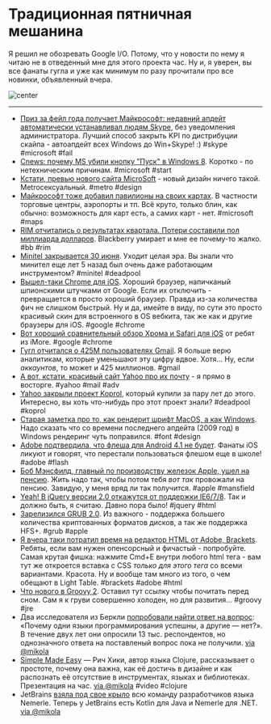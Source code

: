 # Традиционная пятничная мешанина

Я решил не обозревать Google I/O. Потому, что у новости по нему я читаю не в отведенный мне для этого проекта час. Ну и, я уверен, вы все фанаты гугла и уже как минимум по разу прочитали про все новинки, объявленный вчера.

![center](http://chyo.ru/362646366336.png)

-----

* [Приз за фейл года получает Майкрософт: недавний апдейт автоматически устанавливал людям Skype](http://www.h-online.com/security/news/item/Microsoft-installs-Skype-without-consent-1627601.html), без уведомления администратора. Лучший способ закрыть KPI по дистрибуции скайпа - автоапдейт всех Windows до Win+Skype! :) #skype #microsoft #fail
* [Cnews: почему MS убили кнопку "Пуск" в Windows 8](http://news.cnet.com/8301-10805_3-57462865-75/why-microsoft-murdered-the-start-button-in-windows-8). Коротко - по нетехническим причинам. #microsoft #start
* [Кстати, превью нового сайта MicroSoft](http://www.microsoft.com/en-us/preview/) - новый дизайн ничего такой. Metroсексуальный. #metro #design
* [Майкрософт тоже добавил павилионы на своих картах](http://www.theinquirer.net/inquirer/news/2187935/microsoft-adds-venues-bing-maps-service). В частности торговые центры, аэропорты и тп. Всё круто, только блин, как обычно: возможность для карт есть, а самих карт - нет. #microsoft #maps
* [RIM отчитались о результатах квартала. Потери составили пол миллиарда долларов](http://www.thestar.com/business/article/1218739--blackberry-maker-rim-announces-518-million-loss-5-000-job-cuts-delays-bb10-to-2013). Blackberry умирает и мне ее почему-то жалко. #bb #rim
* [Minitel закрывается 30 июня](http://arstechnica.com/gadgets/2012/06/minitel-frances-precursor-to-the-web-to-go-dark-on-june-30/). Уходит целая эра. Вы знали что минител еще лет 5 назад был очень даже работающим инструментом? #minitel #deadpool
* [Вышел-таки Chrome для iOS](http://itunes.apple.com/ru/app/chrome/id535886823?mt=8). Хороший браузер, напичканый шпионскими штучками от Google. Если их отключить - превращается в просто хороший браузер. Правда из-за количества фич не слишком быстрый. Ну и да, имейте в виду, по сути это просто красивый скин для встроенного в OS вебкита, так же как и другие браузеры для iOS. #google #chrome
* [Вот хороший сравнительный обзор Хрома и Safari для iOS](http://www.imore.com/2012/06/28/google-chrome-ios-compared-safari-ios-video/) от ребят из iMore. #google #chrome
* [Гугл отчитался о 425M пользователях Gmail](http://techcrunch.com/2012/06/28/gmail-now-has-425-million-users-google-apps-used-by-5-million-businesses-and-66-of-the-top-100-universities/). Я больше верю аналитикам, которые уменьшают эту цифру вдвое. Хотя… Ну, если *аккаунтов*, то может и 425 миллионов. #gmail
* [А вот, кстати, красивый сайт Yahoo про их почту](http://visualize.yahoo.com/mail/) - я прямо в восторге. #yahoo #mail #adv
* [Yahoo закрыли проект Koprol](http://www.koprolblog.com/2012/06/bye/), который купили за пару лет до этого. Интересно, вы хоть что-нибудь про этот проект знали? #deadpool #koprol
* [Старая заметка про то, как рендерит шрифт MacOS, а как Windows](http://damieng.com/blog/2007/06/13/font-rendering-philosophies-of-windows-and-mac-os-x). Надо сказать что со времени последнего апдейта (2009 год) в Windows рендеринг чуть поправился. #font #design
* [Adobe подтвердила, что флеша для Android 4.1 не будет](http://engadget.com/2012/06/28/adobe-confirms-it-wont-support-flash-on-android-4-1/). Фанаты iOS ликуют и говорят, что перестали пользоваться флешом еще в школе! #adobe #flash
* [Боб Мэнсфилд, главный по производству железок Apple, ушел на пенсию](http://www.apple.com/pr/library/2012/06/28Bob-Mansfield-Apples-Senior-Vice-President-of-Hardware-Engineering-to-Retire.html). Жить надо так, чтобы потом тебя *вот так* провожали на пенсию. Завидую, у меня вряд ли так получится. #apple #mansfield
* [Yeah! В jQuery версии 2.0 откажутся от поддержки IE6/7/8](http://blog.jquery.com/2012/06/28/jquery-core-version-1-9-and-beyond/). Так и должно быть, я считаю. Давно пора было! #jquery #html
* [Зарелизился GRUB 2.0](http://www.thepowerbase.com/2012/06/grub-2-0-officially-released/). Из важного - поддержка большего количества криптованных форматов дисков, а так же поддержка HFS+. #grub #apple
* [Я вчера таки потратил время на редактор HTML от Adobe, Brackets](https://github.com/adobe/brackets). Ребяты, если вам нужен опенсорсный и фичастый - попробуйте. Самая крутая фишка: нажмите Cmd+E внутри любого html тега - вам тут же откроется вставка с CSS *только для этого тега* со всеми вариантами. Красота. Ну и вообще там много из того, о чем обещают в Light Table. #brackets #adobe #html
* [Что нового в Groovy 2](http://www.infoq.com/articles/new-groovy-20). Оставил тут ссылку чтобы почитать перед сном. Сам я к груви совершенно холоден, но для развития… #groovy #jre
* Два исследователя из Беркли [попробовали найти ответ на вопрос](http://www.infoq.com/news/2012/06/Why-Languages-Succeed-Fail): «Почему одни языки программирования успешны, а другие — нет?». В течение двух лет они опросили 13 тыс. респондентов, но однозначного ответа на поставленый вопрос пока не получили. [via @mikola](http://github.com/mikola)
* [Simple Made Easy](http://www.infoq.com/presentations/Simple-Made-Easy-QCon-London-2012) — Рич Хики, автор языка Clojure, рассказывает о простоте, почему она важна, как её достичь в дизайне и как распознать её отсутствие в инструментах, языках и библиотеках. Презентация на час. [via @mikola](http://github.com/mikola) #video #clojure
* JetBrains [взяла под свое крыло](http://blogs.jetbrains.com/dotnet/2012/06/jetbrains-and-nemerle/) всю команду разработчиков языка Nemerle. Теперь у JetBrains есть Kotlin для Java и Nemerle для .NET. [via @mikola](http://github.com/mikola)